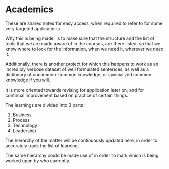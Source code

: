 # Academics

These are shared notes for easy access, when required to refer to for some very targeted applications.

Why this is being made, is to make sure that the structure and the list of tools that we are made aware of in the courses, are there listed, so that we know where to look for the information, when we need it, wherever we need it.

Additionally, there is another project for which this happens to work as an incredibly verbose dataset of well formulated sentences, as well as a dictionary of uncommon-common knowledge, or specialized common knowledge if you will.

It is more oriented towards revising for application later on, and for continual improvement based on practice of certain things.

The learnings are divided into 3 parts :

1. Business
2. Process
3. Technology
4. Leadership

The hierarchy of the matter will be continuously updated here, in order to accurately track the list of learning.

The same hierarchy could be made use of in order to mark which is being worked upon by who currently.

<!--## Full tree

### Business

1. Banking
2. Biostatistics
3. Business Analystics
4. Marketing
5. Retail
6. Supply Chain Management

### Process

1. Continuous Business Process Improvement
	1. LEAN
	2. Six Sigma
2. Operational Excellence
3. Software Estimations

### Technology

1. AI
	1. Narrow AI
		1. Computer Vision
		2. Machine Learning
			1. Deep Learning
		3. NLP
2. Databases
	1. PostgreSQL
	2. MongoDB
3. Programming Languages
	1. CUDA
4. Statistics
	1. Data Visualizations
	2. Statistical Modelling

Each element is going to have some inter-connectivity. This is going to be maintained on GitHub, through cross references to the files.
Wherever an issue is spotted, feel free to correct. Feel free to add onto the content.

Please update this README when adding a new branch.

Elementary matter(101 course material) will be updated as README, at each subject/topic root.
It will have examples, deep problems, exercise materials and everything in between, to manage knowledge as best as possible.-->
